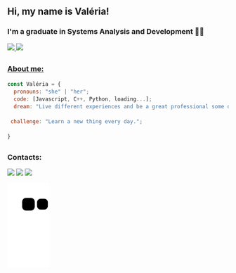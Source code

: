 ## Hi, my name is Valéria!

### I'm a graduate in Systems Analysis and Development 👩‍💻 



<div>
  <a href="https://github.com/valeria-qf">
  <img height="160em" src="https://github-readme-stats.vercel.app/api?username=valeria-qf&show_icons=true&theme=dracula&include_all_commits=true&count_private=true"/>
  <img height="160em" src="https://github-readme-stats.vercel.app/api/top-langs/?username=valeria-qf&layout=compact&langs_count=7&theme=dracula"/>
</div>
  
   ##
 
  ### About me:

```javascript
const Valéria = {
  pronouns: "she" | "her";
  code: [Javascript, C++, Python, loading...];
  dream: "Live different experiences and be a great professional some day.";
                                       
 challenge: "Learn a new thing every day.";
  
}
```
 ##
  
 ### Contacts:
<div> 
  <a href="https://instagram.com/valeria_qf" target="_blank"><img src="https://img.shields.io/badge/-Instagram-%23E4405F?style=for-the-badge&logo=instagram&logoColor=white" target="_blank"></a>
  <a href = "mailto:vvqf2016@gmail.com"><img src="https://img.shields.io/badge/-Gmail-%23333?style=for-the-badge&logo=gmail&logoColor=white" target="_blank"></a>
  <a href = "https://twitter.com/valeria_qf"> <img src="https://img.shields.io/badge/Twitter-1DA1F2?style=for-the-badge&logo=twitter&logoColor=white" target="_blank"> </a>
  
 
  ![Snake animation](https://github.com/rafaballerini/rafaballerini/blob/output/github-contribution-grid-snake.svg)
 
</div>
 
  
  
  
  

